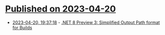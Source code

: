 # [Published on 2023-04-20](index.md)

* [2023-04-20, 19:37:18](https://lobste.rs/s/yfw5pk/net_8_preview_3_simplified_output_path) - [.NET 8 Preview 3: Simplified Output Path format for Builds](https://danschnau.com/blog/net-8-artifacts-directory)
